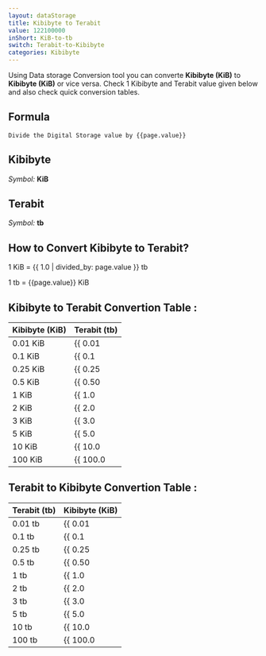 ```yaml
---
layout: dataStorage
title: Kibibyte to Terabit
value: 122100000
inShort: KiB-to-tb
switch: Terabit-to-Kibibyte
categories: Kibibyte
---
```


Using Data storage Conversion tool you can converte **Kibibyte (KiB)** to **Kibibyte (KiB)** or vice versa. Check 1 Kibibyte and Terabit value given below and also check quick conversion tables.

## Formula
`Divide the Digital Storage value by {{page.value}}`

## Kibibyte
*Symbol:* **KiB**

## Terabit
*Symbol:* **tb**

## How to Convert Kibibyte to Terabit?

1 KiB = {{ 1.0 | divided_by: page.value }} tb

1 tb = {{page.value}} KiB


## Kibibyte to Terabit Convertion Table :

| Kibibyte (KiB) | Terabit (tb) |
| ---- | ---- |
| 0.01 KiB | {{ 0.01 | divided_by: page.value }} tb |
| 0.1 KiB | {{ 0.1 | divided_by: page.value }} tb |
| 0.25 KiB | {{ 0.25 | divided_by: page.value }} tb |
| 0.5 KiB | {{ 0.50 | divided_by: page.value }} tb |
| 1 KiB | {{ 1.0 | divided_by: page.value }} tb |
| 2 KiB | {{ 2.0 | divided_by: page.value }} tb |
| 3 KiB | {{ 3.0 | divided_by: page.value }} tb |
| 5 KiB | {{ 5.0 | divided_by: page.value }} tb |
| 10 KiB | {{ 10.0 | divided_by: page.value }} tb |
| 100 KiB | {{ 100.0 | divided_by: page.value }} tb |

## Terabit to Kibibyte Convertion Table :

| Terabit (tb) | Kibibyte (KiB) |
| ---- | ---- |
| 0.01 tb | {{ 0.01 | times: page.value }} KiB |
| 0.1 tb | {{ 0.1 | times: page.value }} KiB |
| 0.25 tb | {{ 0.25 | times: page.value }} KiB |
| 0.5 tb | {{ 0.50 | times: page.value }} KiB |
| 1 tb | {{ 1.0 | times: page.value }} KiB |
| 2 tb | {{ 2.0 | times: page.value }} KiB |
| 3 tb | {{ 3.0 | times: page.value }} KiB |
| 5 tb | {{ 5.0 | times: page.value }} KiB |
| 10 tb | {{ 10.0 | times: page.value }} KiB |
| 100 tb | {{ 100.0 | times: page.value }} KiB |


<script>
document.getElementById('selectInput')[5].selected = true
document.getElementById('selectOutput')[14].selected = true
</script>
